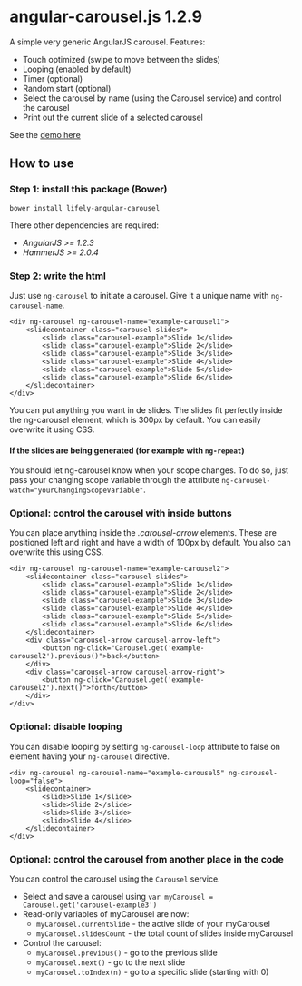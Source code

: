 # angular-carousel.js 1.2.9

A simple very generic AngularJS carousel. Features:

- Touch optimized (swipe to move between the slides)
- Looping (enabled by default)
- Timer (optional)
- Random start (optional)
- Select the carousel by name (using the Carousel service) and control the carousel
- Print out the current slide of a selected carousel

See the [demo here](http://htmlpreview.github.io/?https://raw.githubusercontent.com/lifelynl/angular-carousel/master/examples/demo.html "demo")

## How to use

### Step 1: install this package (Bower)

`bower install lifely-angular-carousel`

There other dependencies are required:

- *AngularJS >= 1.2.3*
- *HammerJS >= 2.0.4*

### Step 2: write the html
Just use `ng-carousel` to initiate a carousel. Give it a unique name with `ng-carousel-name`.

    <div ng-carousel ng-carousel-name="example-carousel1">
        <slidecontainer class="carousel-slides">
            <slide class="carousel-example">Slide 1</slide>
            <slide class="carousel-example">Slide 2</slide>
            <slide class="carousel-example">Slide 3</slide>
            <slide class="carousel-example">Slide 4</slide>
            <slide class="carousel-example">Slide 5</slide>
            <slide class="carousel-example">Slide 6</slide>
        </slidecontainer>
    </div>

You can put anything you want in de slides. The slides fit perfectly inside the ng-carousel element, which is 300px by default. You can easily overwrite it using CSS.

#### If the slides are being generated (for example with `ng-repeat`)
You should let ng-carousel know when your scope changes. To do so, just pass your changing scope variable through the attribute `ng-carousel-watch="yourChangingScopeVariable"`.


### Optional: control the carousel with inside buttons
You can place anything inside the *.carousel-arrow* elements. These are positioned left and right and have a width of 100px by default. You also can overwrite this using CSS.

    <div ng-carousel ng-carousel-name="example-carousel2">
        <slidecontainer class="carousel-slides">
            <slide class="carousel-example">Slide 1</slide>
            <slide class="carousel-example">Slide 2</slide>
            <slide class="carousel-example">Slide 3</slide>
            <slide class="carousel-example">Slide 4</slide>
            <slide class="carousel-example">Slide 5</slide>
            <slide class="carousel-example">Slide 6</slide>
        </slidecontainer>
        <div class="carousel-arrow carousel-arrow-left">
            <button ng-click="Carousel.get('example-carousel2').previous()">back</button>
        </div>
        <div class="carousel-arrow carousel-arrow-right">
            <button ng-click="Carousel.get('example-carousel2').next()">forth</button>
        </div>
    </div>


### Optional: disable looping
You can disable looping by setting `ng-carousel-loop` attribute to false on element having your `ng-carousel` directive.

    <div ng-carousel ng-carousel-name="example-carousel5" ng-carousel-loop="false">
        <slidecontainer>
            <slide>Slide 1</slide>
            <slide>Slide 2</slide>
            <slide>Slide 3</slide>
            <slide>Slide 4</slide>
        </slidecontainer>
    </div>

### Optional: control the carousel from another place in the code
You can control the carousel using the `Carousel` service.

- Select and save a carousel using `var myCarousel = Carousel.get('carousel-example3')`
- Read-only variables of myCarousel are now:
    - `myCarousel.currentSlide` - the active slide of your myCarousel
    - `myCarousel.slidesCount` - the total count of slides inside myCarousel
- Control the carousel:
    - `myCarousel.previous()` - go to the previous slide
    - `myCarousel.next()` - go to the next slide
    - `myCarousel.toIndex(n)` - go to a specific slide (starting with 0)











